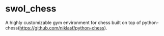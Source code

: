 # swol_chess
 A highly customizable gym environment for chess built on top of python-chess(https://github.com/niklasf/python-chess).
